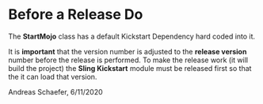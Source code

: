 # Before a Release Do

The **StartMojo** class has a default Kickstart Dependency hard coded into it.

It is **important** that the version number is adjusted to the **release version**
number before the release is performed. To make the release work (it will build the
project) the **Sling Kickstart** module must be released first so that the it can
load that version.

Andreas Schaefer, 6/11/2020